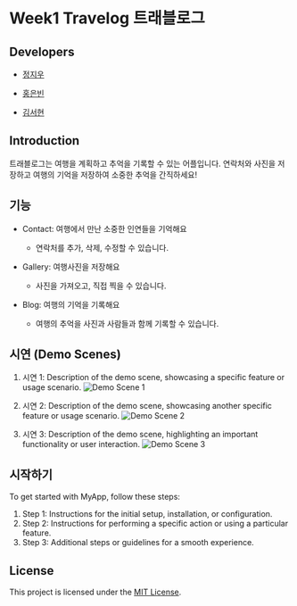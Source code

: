 # Week1 Travelog 트래블로그

## Developers

- [정지우](https://github.com/jiwoojeong17)
  
- [홍은빈](https://github.com/pancakesontuesday)
  
- [김서현](https://github.com/frica12)

## Introduction

트래블로그는 여행을 계획하고 추억을 기록할 수 있는 어플입니다. 연락처와 사진을 저장하고 여행의 기억을 저장하여 소중한 추억을 간직하세요!

## 기능

- Contact: 여행에서 만난 소중한 인연들을 기억해요
  - 연락처를 추가, 삭제, 수정할 수 있습니다.
  
- Gallery: 여행사진을 저장해요
  - 사진을 가져오고, 직접 찍을 수 있습니다.

- Blog: 여행의 기억을 기록해요
  - 여행의 추억을 사진과 사람들과 함께 기록할 수 있습니다.

## 시연 (Demo Scenes)

1. 시연 1: Description of the demo scene, showcasing a specific feature or usage scenario.
   ![Demo Scene 1](demo_scene_1.png)

2. 시연 2: Description of the demo scene, showcasing another specific feature or usage scenario.
   ![Demo Scene 2](demo_scene_2.png)

3. 시연 3: Description of the demo scene, highlighting an important functionality or user interaction.
   ![Demo Scene 3](demo_scene_3.png)

## 시작하기

To get started with MyApp, follow these steps:

1. Step 1: Instructions for the initial setup, installation, or configuration.
2. Step 2: Instructions for performing a specific action or using a particular feature.
3. Step 3: Additional steps or guidelines for a smooth experience.

## License

This project is licensed under the [MIT License](LICENSE).
